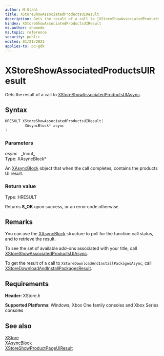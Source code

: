 ```yaml
---
author: M-Stahl
title: XStoreShowAssociatedProductsUIResult
description: Gets the result of a call to [XStoreShowAssociatedProductsUIAsync](xstoreshowassociatedproductsuiasync.md).
kindex: XStoreShowAssociatedProductsUIResult
ms.author: shanede
ms.topic: reference
security: public
edited: 01/21/2021
applies-to: pc-gdk
---
```


# XStoreShowAssociatedProductsUIResult

Gets the result of a call to [XStoreShowAssociatedProductsUIAsync](xstoreshowassociatedproductsuiasync.md).

<a id="syntaxSection"></a>

## Syntax

```cpp
HRESULT XStoreShowAssociatedProductsUIResult(
         XAsyncBlock* async
)
```

<a id="parametersSection"></a>

### Parameters

*async* &nbsp;&nbsp;\_Inout\_  
Type: XAsyncBlock\*

An [XAsyncBlock](../../xasync/structs/xasyncblock.md) object that when the call completes, contains the products UI result.

<a id="retvalSection"></a>

### Return value

Type: HRESULT

Returns **S_OK** upon success, or an error code otherwise.

<a id="remarksSection"></a>

## Remarks

You can use the [XAsyncBlock](../../xasync/structs/xasyncblock.md) structure to poll for the function call status, and to retrieve the result.

To see the set of available add&ndash;ons associated with your title, call [XStoreShowAssociatedProductsUIAsync](xstoreshowassociatedproductsuiasync.md).

To get the result of a call to `XStoreDownloadAndInstallPackagesAsync`, call [XStoreDownloadAndInstallPackagesResult](xstoredownloadandinstallpackagesresult.md).

<a id="requirementsSection"></a>

## Requirements

**Header:** XStore.h

**Supported Platforms**: Windows, Xbox One family consoles and Xbox Series consoles

<a id="seealsoSection"></a>

## See also

[XStore](../xstore_members.md)  
[XAsyncBlock](../../xasync/structs/xasyncblock.md)  
[XStoreShowProductPageUIResult](xstoreshowproductpageuiresult.md)  